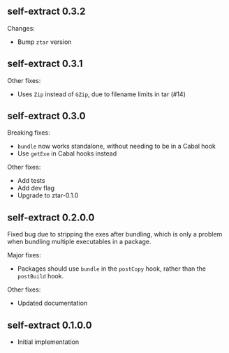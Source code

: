 ## self-extract 0.3.2

Changes:
* Bump `ztar` version

## self-extract 0.3.1

Other fixes:
* Uses `Zip` instead of `GZip`, due to filename limits in tar (#14)

## self-extract 0.3.0

Breaking fixes:
* `bundle` now works standalone, without needing to be in a Cabal hook
* Use `getExe` in Cabal hooks instead

Other fixes:
* Add tests
* Add dev flag
* Upgrade to ztar-0.1.0

## self-extract 0.2.0.0

Fixed bug due to stripping the exes after bundling, which is only a problem when bundling multiple
executables in a package.

Major fixes:
* Packages should use `bundle` in the `postCopy` hook, rather than the `postBuild` hook.

Other fixes:
* Updated documentation

## self-extract 0.1.0.0

* Initial implementation

